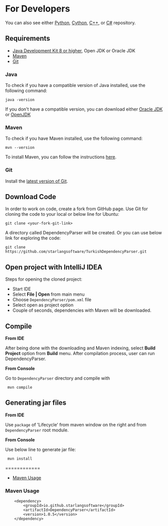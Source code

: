 For Developers
============
You can also see either [Python](https://github.com/starlangsoftware/TurkishDependencyParser-Py), [Cython](https://github.com/starlangsoftware/TurkishDependencyParser-Cy), [C++](https://github.com/starlangsoftware/TurkishDependencyParser-CPP), or [C#](https://github.com/starlangsoftware/TurkishDependencyParser-CS) repository.

## Requirements

* [Java Development Kit 8 or higher](#java), Open JDK or Oracle JDK
* [Maven](#maven)
* [Git](#git)

### Java 

To check if you have a compatible version of Java installed, use the following command:

    java -version
    
If you don't have a compatible version, you can download either [Oracle JDK](https://www.oracle.com/technetwork/java/javase/downloads/jdk8-downloads-2133151.html) or [OpenJDK](https://openjdk.java.net/install/)    

### Maven
To check if you have Maven installed, use the following command:

    mvn --version
    
To install Maven, you can follow the instructions [here](https://maven.apache.org/install.html).      

### Git

Install the [latest version of Git](https://git-scm.com/book/en/v2/Getting-Started-Installing-Git).

## Download Code

In order to work on code, create a fork from GitHub page. 
Use Git for cloning the code to your local or below line for Ubuntu:

	git clone <your-fork-git-link>

A directory called DependencyParser will be created. Or you can use below link for exploring the code:

	git clone https://github.com/starlangsoftware/TurkishDependencyParser.git

## Open project with IntelliJ IDEA

Steps for opening the cloned project:

* Start IDE
* Select **File | Open** from main menu
* Choose `DependencyParser/pom.xml` file
* Select open as project option
* Couple of seconds, dependencies with Maven will be downloaded. 


## Compile

**From IDE**

After being done with the downloading and Maven indexing, select **Build Project** option from **Build** menu. After compilation process, user can run DependencyParser.

**From Console**

Go to `DependencyParser` directory and compile with 

     mvn compile 

## Generating jar files

**From IDE**

Use `package` of 'Lifecycle' from maven window on the right and from `DependencyParser` root module.

**From Console**

Use below line to generate jar file:

     mvn install

============
+ [Maven Usage](#maven-usage)


### Maven Usage

        <dependency>
            <groupId>io.github.starlangsoftware</groupId>
            <artifactId>DependencyParser</artifactId>
            <version>1.0.5</version>
        </dependency>

